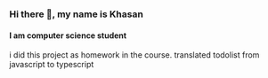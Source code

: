 ### Hi there 👋, my name is Khasan
#### I am computer science student
i did this project as homework in the course.
translated todolist from javascript to typescript
